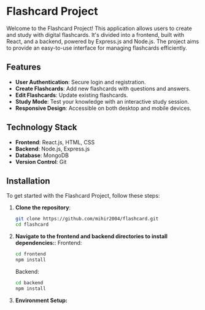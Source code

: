 # Flashcard Project

Welcome to the Flashcard Project! This application allows users to create and study with digital flashcards. It's divided into a frontend, built with React, and a backend, powered by Express.js and Node.js. The project aims to provide an easy-to-use interface for managing flashcards efficiently.

## Features

- **User Authentication**: Secure login and registration.
- **Create Flashcards**: Add new flashcards with questions and answers.
- **Edit Flashcards**: Update existing flashcards.
- **Study Mode**: Test your knowledge with an interactive study session.
- **Responsive Design**: Accessible on both desktop and mobile devices.

## Technology Stack

- **Frontend**: React.js, HTML, CSS
- **Backend**: Node.js, Express.js
- **Database**: MongoDB
- **Version Control**: Git

## Installation

To get started with the Flashcard Project, follow these steps:

1.  **Clone the repository**:
    ```bash
    git clone https://github.com/mihir2004/flashcard.git
    cd flashcard
    ```
2.  **Navigate to the frontend and backend directories to install dependencies:**:
    Frontend:
    ```bash
    cd frontend
    npm install
    ```
    Backend:
    ```bash
    cd backend
    npm install
    ```
3.  **Environment Setup:**
